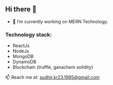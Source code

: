 ## Hi there 👋


- 🔭 I’m currently working on MERN Technology.
### Technology stack:
- ReactJs
- NodeJs
- MongoDB
- DynamoDB
- Blockchain (truffle, ganachem solidity)

📫 Reach me at: sudhir.kr23.1995@gmail.com

